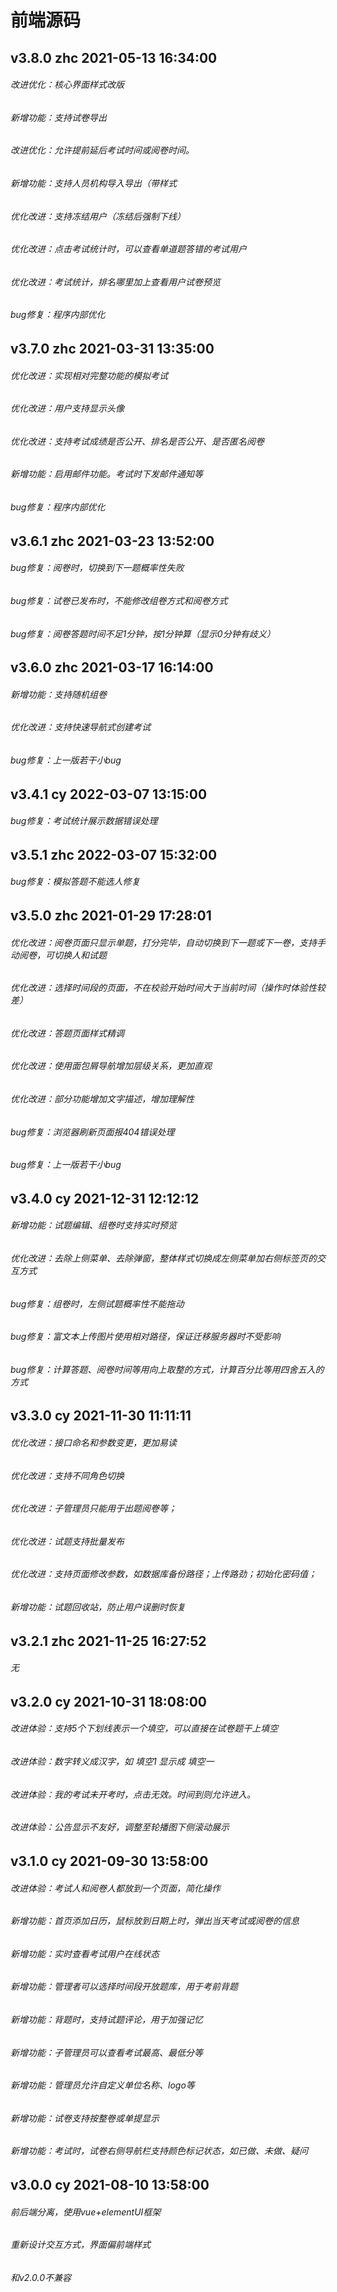 # 前端源码
## v3.8.0 zhc 2021-05-13 16:34:00
###### 改进优化：核心界面样式改版
###### 新增功能：支持试卷导出
###### 改进优化：允许提前延后考试时间或阅卷时间。
###### 新增功能：支持人员机构导入导出（带样式
###### 优化改进：支持冻结用户（冻结后强制下线）
###### 优化改进：点击考试统计时，可以查看单道题答错的考试用户
###### 优化改进：考试统计，排名哪里加上查看用户试卷预览
###### bug修复：程序内部优化

## v3.7.0 zhc 2021-03-31 13:35:00
###### 优化改进：实现相对完整功能的模拟考试
###### 优化改进：用户支持显示头像
###### 优化改进：支持考试成绩是否公开、排名是否公开、是否匿名阅卷
###### 新增功能：启用邮件功能。考试时下发邮件通知等
###### bug修复：程序内部优化

## v3.6.1 zhc 2021-03-23 13:52:00
###### bug修复：阅卷时，切换到下一题概率性失败
###### bug修复：试卷已发布时，不能修改组卷方式和阅卷方式
###### bug修复：阅卷答题时间不足1分钟，按1分钟算（显示0分钟有歧义）

## v3.6.0 zhc 2021-03-17 16:14:00
###### 新增功能：支持随机组卷
###### 优化改进：支持快速导航式创建考试
###### bug修复：上一版若干小bug

## v3.4.1 cy 2022-03-07 13:15:00
###### bug修复：考试统计展示数据错误处理

## v3.5.1 zhc 2022-03-07 15:32:00
###### bug修复：模拟答题不能选人修复

## v3.5.0 zhc 2021-01-29 17:28:01
###### 优化改进：阅卷页面只显示单题，打分完毕，自动切换到下一题或下一卷，支持手动阅卷，可切换人和试题
###### 优化改进：选择时间段的页面，不在校验开始时间大于当前时间（操作时体验性较差）
###### 优化改进：答题页面样式精调
###### 优化改进：使用面包屑导航增加层级关系，更加直观
###### 优化改进：部分功能增加文字描述，增加理解性
###### bug修复：浏览器刷新页面报404错误处理
###### bug修复：上一版若干小bug

## v3.4.0 cy 2021-12-31 12:12:12
###### 新增功能：试题编辑、组卷时支持实时预览
###### 优化改进：去除上侧菜单、去除弹窗，整体样式切换成左侧菜单加右侧标签页的交互方式
###### bug修复：组卷时，左侧试题概率性不能拖动
###### bug修复：富文本上传图片使用相对路径，保证迁移服务器时不受影响
###### bug修复：计算答题、阅卷时间等用向上取整的方式，计算百分比等用四舍五入的方式

## v3.3.0 cy 2021-11-30 11:11:11
###### 优化改进：接口命名和参数变更，更加易读
###### 优化改进：支持不同角色切换
###### 优化改进：子管理员只能用于出题阅卷等；
###### 优化改进：试题支持批量发布
###### 优化改进：支持页面修改参数，如数据库备份路径；上传路劲；初始化密码值；
###### 新增功能：试题回收站，防止用户误删时恢复

## v3.2.1 zhc 2021-11-25 16:27:52
###### 无

## v3.2.0 cy 2021-10-31 18:08:00
###### 改进体验：支持5个下划线表示一个填空，可以直接在试卷题干上填空
###### 改进体验：数字转义成汉字，如 填空1 显示成 填空一
###### 改进体验：我的考试未开考时，点击无效。时间到则允许进入。
###### 改进体验：公告显示不友好，调整至轮播图下侧滚动展示

## v3.1.0 cy 2021-09-30 13:58:00
###### 改进体验：考试人和阅卷人都放到一个页面，简化操作
###### 新增功能：首页添加日历，鼠标放到日期上时，弹出当天考试或阅卷的信息
###### 新增功能：实时查看考试用户在线状态
###### 新增功能：管理者可以选择时间段开放题库，用于考前背题
###### 新增功能：背题时，支持试题评论，用于加强记忆
###### 新增功能：子管理员可以查看考试最高、最低分等
###### 新增功能：管理员允许自定义单位名称、logo等
###### 新增功能：试卷支持按整卷或单提显示
###### 新增功能：考试时，试卷右侧导航栏支持颜色标记状态，如已做、未做、疑问

## v3.0.0 cy 2021-08-10 13:58:00
###### 前后端分离，使用vue+elementUI框架
###### 重新设计交互方式，界面偏前端样式
###### 和v2.0.0不兼容